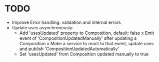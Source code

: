 # TODO

- Improve Error handling: validation and internal errors
- Update uses asynchronously:
    - Add 'usesUpdated' property to Composition, default: false
    x Emit event of 'CompositionUpdatedManually' after updating a Composition
    x Make a service to react to that event, update uses and publish 'CompositionUpdatedAutomatically'
    - Set 'usesUpdated' from Composition updated manually to true